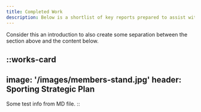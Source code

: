 ```yaml
---
title: Completed Work
description: Below is a shortlist of key reports prepared to assist with this project.  Please read links for summaries and contact us for full details of the report.
---
```


Consider this an introduction to also create some separation between the section above and the content below.


<!-- ## Darwin City Sporting Plan -->

::works-card
---
image: '/images/members-stand.jpg'
header: Sporting Strategic Plan
---
Some test info from MD file.
::

<!-- ## AFL Australia's 20th Licence Bid

## AFL NT - Remote Infrastructure Plan

## Garamilla Stadium Schematic

## Banes Stadium Sporting Review -->
